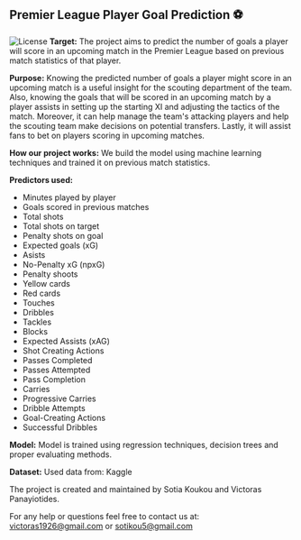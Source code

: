**Premier League Player Goal Prediction ⚽️**
---
![License](https://img.shields.io/badge/license-MIT-blue)
**Target:**
The project aims to predict the number of goals a player will score in an upcoming match in the Premier League based on previous match statistics of that player.




**Purpose:**
Knowing the predicted number of goals a player might score in an upcoming match is a useful insight for the scouting department of the team. Also, knowing the goals that will be scored in an upcoming match by a player assists in setting up the starting XI and adjusting the tactics of the match. Moreover, it can help manage the team's attacking players and help the scouting team make decisions on potential transfers. Lastly, it will assist fans to bet on players scoring in upcoming matches.

**How our project works:**
We build the model using machine learning techniques and trained it on previous match statistics.

**Predictors used:**
- Minutes played by player
- Goals scored in previous matches
- Total shots
- Total shots on target
- Penalty shots on goal
- Expected goals (xG)
- Asists
- No-Penalty xG (npxG)
- Penalty shoots
- Yellow cards
- Red cards
- Touches
- Dribbles
- Tackles
- Blocks
- Expected Assists (xAG)
- Shot Creating Actions
- Passes Completed
- Passes Attempted
- Pass Completion
- Carries
- Progressive Carries
- Dribble Attempts
- Goal-Creating Actions
- Successful Dribbles


**Model:**
Model is trained using regression techniques, decision trees and proper evaluating methods.

**Dataset:**
Used data from: Kaggle






The project is created and maintained by Sotia Koukou and Victoras Panayiotides.

For any help or questions feel free to contact us at: victoras1926@gmail.com or sotikou5@gmail.com
 
